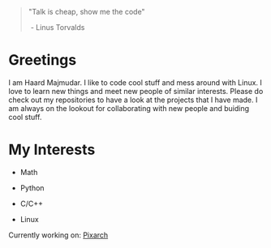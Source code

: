 > "Talk is cheap, show me the code"
> 
>  - Linus Torvalds

# Greetings

I am Haard Majmudar. I like to code cool stuff and mess around with Linux. I love to learn new things and meet new people of similar interests. Please do check out my repositories to have a look at the projects that I have made. I am always on the lookout for collaborating with new people and buiding cool stuff. 


# My Interests

- Math

- Python

- C/C++

- Linux

Currently working on: [Pixarch](https://github.com/heisenburgh/pixarch)
